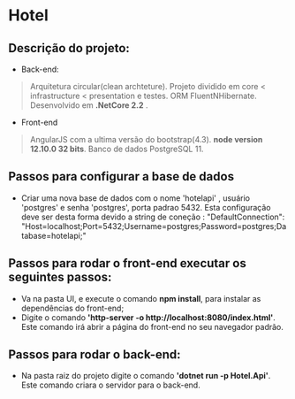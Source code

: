 # Hotel

## Descrição do projeto:
- Back-end:
>Arquitetura circular(clean archteture). Projeto dividido em core < infrastructure < presentation e testes. ORM FluentNHibernate. Desenvolvido em **.NetCore 2.2** .
- Front-end
> AngularJS com a ultima versão do bootstrap(4.3). **node version 12.10.0 32 bits**.
> Banco de dados PostgreSQL 11.

## Passos para configurar a base de dados
- Criar uma nova base de dados com o nome 'hotelapi' , usuário 'postgres' e senha 'postgres', porta padrao 5432. Esta configuração deve ser desta forma devido a string de coneção : "DefaultConnection": "Host=localhost;Port=5432;Username=postgres;Password=postgres;Database=hotelapi;"

## Passos para rodar o front-end executar os seguintes passos:
- Va na pasta UI, e execute o comando **npm install**, para instalar as dependências do front-end;
- Digite o comando **'http-server -o http://localhost:8080/index.html'**. Este comando irá abrir a página do front-end no seu navegador padrão.


## Passos para rodar o back-end:
- Na pasta raiz do projeto digite o comando **'dotnet run -p Hotel.Api'**. Este comando criara o servidor para o back-end.

